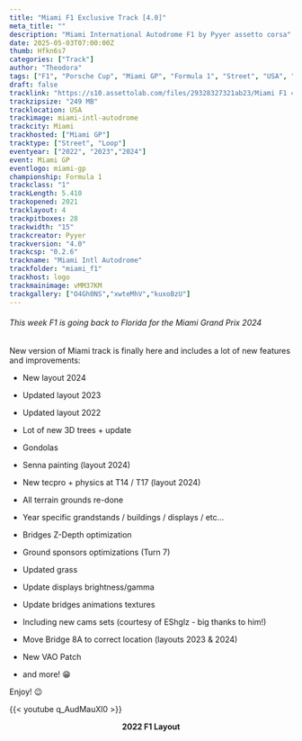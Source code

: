 ```yaml
---
title: "Miami F1 Exclusive Track [4.0]"
meta_title: ""
description: "Miami International Autodrome F1 by Pyyer assetto corsa"
date: 2025-05-03T07:00:00Z
thumb: Hfkn6s7
categories: ["Track"]
author: "Theodora"
tags: ["F1", "Porsche Cup", "Miami GP", "Formula 1", "Street", "USA", "Loop", "2021", "Pyyer"]
draft: false
tracklink: "https://s10.assettolab.com/files/29328327321ab23/Miami F1 4.0.zip"
trackzipsize: "249 MB"
tracklocation: USA
trackimage: miami-intl-autodrome
trackcity: Miami
trackhosted: ["Miami GP"]
tracktype: ["Street", "Loop"]
eventyear: ["2022", "2023","2024"]
event: Miami GP
eventlogo: miami-gp
championship: Formula 1
trackclass: "1" 
trackLength: 5.410
trackopened: 2021
tracklayout: 4
trackpitboxes: 28
trackwidth: "15"
trackcreator: Pyyer
trackversion: "4.0"
trackcsp: "0.2.6"
trackname: "Miami Intl Autodrome"
trackfolder: "miami_f1"
trackhost: logo
trackmainimage: vMM37KM
trackgallery: ["O4Gh0NS","xwteMhV","kuxoBzU"]
---
```


###### This week F1 is going back to Florida for the Miami Grand Prix 2024

New version of Miami track is finally here and includes a lot of new features and improvements:

-  New layout 2024

-  Updated layout 2023

-  Updated layout 2022

-  Lot of new 3D trees + update

-  Gondolas

-  Senna painting (layout 2024)

-  New tecpro + physics at T14 / T17 (layout 2024)

-  All terrain grounds re-done

-  Year specific grandstands / buildings / displays / etc...

-  Bridges Z-Depth optimization

-  Ground sponsors optimizations (Turn 7)

-  Updated grass

-  Update displays brightness/gamma

-  Update bridges animations textures

-  Including new cams sets (courtesy of EShglz - big thanks to him!)

-  Move Bridge 8A to correct location (layouts 2023 & 2024)

-  New VAO Patch

- and more! 😁


Enjoy! 😉

{{< youtube q_AudMauXl0 >}}
<center>

**2022 F1 Layout**

</center>